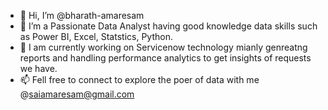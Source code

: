 - 👋 Hi, I’m @bharath-amaresam
- 👀 I’m a Passionate Data Analyst having good knowledge data skills such as Power BI, Excel, Statstics, Python.
- 🌱 I am currently working on Servicenow technology mianly genreatng reports and handling performance analytics to get insights of requests we have.
- 📫 Fell free to connect to explore the poer of data with me @saiamaresam@gmail.com
<!---
bharath-amaresam/bharath-amaresam is a ✨ special ✨ repository because its `README.md` (this file) appears on your GitHub profile.
You can click the Preview link to take a look at your changes.
--->
